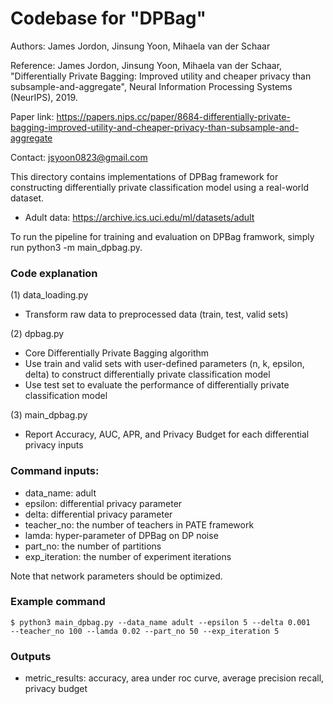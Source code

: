 # Codebase for "DPBag"

Authors: James Jordon, Jinsung Yoon, Mihaela van der Schaar

Reference: James Jordon, Jinsung Yoon, Mihaela van der Schaar, 
"Differentially Private Bagging: Improved utility and cheaper privacy than subsample-and-aggregate", 
Neural Information Processing Systems (NeurIPS), 2019.

Paper link: https://papers.nips.cc/paper/8684-differentially-private-bagging-improved-utility-and-cheaper-privacy-than-subsample-and-aggregate

Contact: jsyoon0823@gmail.com

This directory contains implementations of DPBag framework for constructing differentially private classification model
using a real-world dataset.

-   Adult data: https://archive.ics.uci.edu/ml/datasets/adult

To run the pipeline for training and evaluation on DPBag framwork, simply run 
python3 -m main_dpbag.py.


### Code explanation

(1) data_loading.py
- Transform raw data to preprocessed data (train, test, valid sets)

(2) dpbag.py
- Core Differentially Private Bagging algorithm
- Use train and valid sets with user-defined parameters (n, k, epsilon, delta) to construct differentially private classification model  
- Use test set to evaluate the performance of differentially private classification model

(3) main_dpbag.py
- Report Accuracy, AUC, APR, and Privacy Budget for each differential privacy inputs


### Command inputs:

-   data_name: adult
-   epsilon: differential privacy parameter
-   delta: differential privacy parameter
-   teacher_no: the number of teachers in PATE framework
-   lamda: hyper-parameter of DPBag on DP noise
-   part_no: the number of partitions
-   exp_iteration: the number of experiment iterations

Note that network parameters should be optimized.

### Example command

```shell
$ python3 main_dpbag.py --data_name adult --epsilon 5 --delta 0.001
--teacher_no 100 --lamda 0.02 --part_no 50 --exp_iteration 5
```

### Outputs

-   metric_results: accuracy, area under roc curve, average precision recall, privacy budget